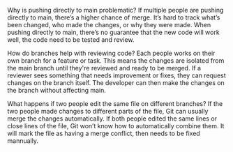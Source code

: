 Why is pushing directly to main problematic?
If multiple people are pushing directly to main, there’s a higher chance of merge. It’s hard to track what’s been changed, who made the changes, or why they were made.
When pushing directly to main, there’s no guarantee that the new code will work well, the code need to be tested and review.

How do branches help with reviewing code?
Each people works on their own branch for a feature or task. This means the changes are isolated from the main branch until they're reviewed and ready to be merged.
If a reviewer sees something that needs improvement or fixes, they can request changes on the branch itself. The developer can then make the changes on the branch without affecting main.

What happens if two people edit the same file on different branches?
If the two people made changes to different parts of the file, Git can usually merge the changes automatically.
If both people edited the same lines or close lines of the file, Git won’t know how to automatically combine them.
It will mark the file as having a merge conflict, then needs to be fixed mannually.

